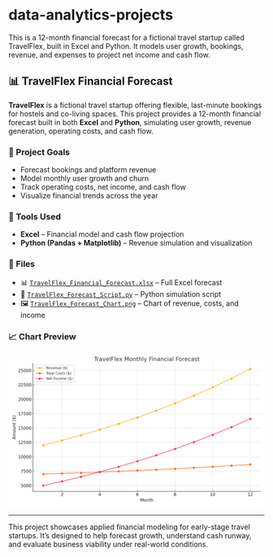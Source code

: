 # data-analytics-projects
This is a 12-month financial forecast for a fictional travel startup called TravelFlex, built in Excel and Python. It models user growth, bookings, revenue, and expenses to project net income and cash flow.
## 📊 TravelFlex Financial Forecast

**TravelFlex** is a fictional travel startup offering flexible, last-minute bookings for hostels and co-living spaces. This project provides a 12-month financial forecast built in both **Excel** and **Python**, simulating user growth, revenue generation, operating costs, and cash flow.

### 🔧 Project Goals
- Forecast bookings and platform revenue
- Model monthly user growth and churn
- Track operating costs, net income, and cash flow
- Visualize financial trends across the year

### 🧰 Tools Used
- **Excel** – Financial model and cash flow projection
- **Python (Pandas + Matplotlib)** – Revenue simulation and visualization

### 📁 Files
- 📊 [`TravelFlex_Financial_Forecast.xlsx`](./TravelFlex_Financial_Forecast.xlsx) – Full Excel forecast
- 🐍 [`TravelFlex_Forecast_Script.py`](./TravelFlex_Forecast_Script.py) – Python simulation script
- 🖼️ [`TravelFlex_Forecast_Chart.png`](./TravelFlex_Forecast_Chart.png) – Chart of revenue, costs, and income

### 📈 Chart Preview

![TravelFlex Forecast Chart](./TravelFlex_Forecast_Chart.png)

---

This project showcases applied financial modeling for early-stage travel startups. It’s designed to help forecast growth, understand cash runway, and evaluate business viability under real-world conditions.
